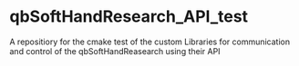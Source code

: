 # qbSoftHandResearch_API_test
A repositiory for the cmake test of the custom Libraries for communication and control of the qbSoftHandReasearch using their API
